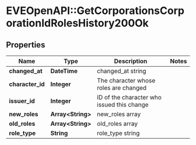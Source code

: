 # EVEOpenAPI::GetCorporationsCorporationIdRolesHistory200Ok

## Properties
Name | Type | Description | Notes
------------ | ------------- | ------------- | -------------
**changed_at** | **DateTime** | changed_at string | 
**character_id** | **Integer** | The character whose roles are changed | 
**issuer_id** | **Integer** | ID of the character who issued this change | 
**new_roles** | **Array&lt;String&gt;** | new_roles array | 
**old_roles** | **Array&lt;String&gt;** | old_roles array | 
**role_type** | **String** | role_type string | 


